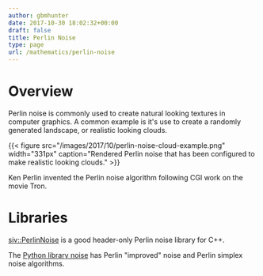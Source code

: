 ```yaml
---
author: gbmhunter
date: 2017-10-30 18:02:32+00:00
draft: false
title: Perlin Noise
type: page
url: /mathematics/perlin-noise
---
```


# Overview




Perlin noise is commonly used to create natural looking textures in computer graphics. A common example is it's use to create a randomly generated landscape, or realistic looking clouds.



{{< figure src="/images/2017/10/perlin-noise-cloud-example.png" width="331px" caption="Rendered Perlin noise that has been configured to make realistic looking clouds."  >}}



Ken Perlin invented the Perlin noise algorithm following CGI work on the movie Tron.




# Libraries




[siv::PerlinNoise](https://github.com/Reputeless/PerlinNoise) is a good header-only Perlin noise library for C++.




The [Python library noise](https://pypi.python.org/pypi/noise/) has Perlin "improved" noise and Perlin simplex noise algorithms.
